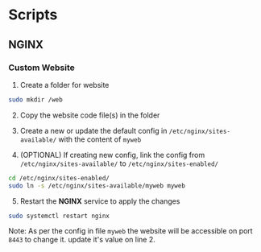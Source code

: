 # Scripts

## NGINX

### Custom Website

1. Create a folder for website

```sh
sudo mkdir /web
```

2. Copy the website code file(s) in the folder
3. Create a new or update the default config in `/etc/nginx/sites-available/` with the content of `myweb`

4. (OPTIONAL) If creating new config, link the config from `/etc/nginx/sites-available/` to `/etc/nginx/sites-enabled/`

```sh
cd /etc/nginx/sites-enabled/
sudo ln -s /etc/nginx/sites-available/myweb myweb
```

5. Restart the __NGINX__ service to apply the changes
```sh
sudo systemctl restart nginx
```

Note: As per the config in file `myweb` the website will be accessible on port `8443` to change it. update it's value on line 2.
